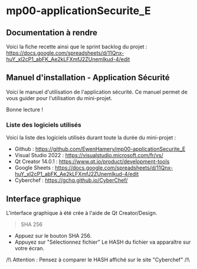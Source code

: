 # mp00-applicationSecurite_E
## Documentation à rendre

Voici la fiche recette ainsi que le sprint backlog du projet : https://docs.google.com/spreadsheets/d/11Qnx-huY_xI2cP1_abFK_Ae2kLFXmfJ2ZUnemIkud-4/edit
## Manuel d'installation - Application Sécurité

Voici le manuel d'utilisation de l'application sécurité. Ce manuel permet de vous guider pour l'utilisation du mini-projet.

Bonne lecture !

### Liste des logiciels utilisés

Voici la liste des logiciels utilisés durant toute la durée du mini-projet : 

- Github : https://github.com/EwenHamery/mp00-applicationSecurite_E
- Visual Studio 2022 : https://visualstudio.microsoft.com/fr/vs/
- Qt Creator 14.0.1 : https://www.qt.io/product/development-tools
- Google Sheets : https://docs.google.com/spreadsheets/d/11Qnx-huY_xI2cP1_abFK_Ae2kLFXmfJ2ZUnemIkud-4/edit
- Cyberchef : https://gchq.github.io/CyberChef/

## Interface graphique

L'interface graphique à été crée à l'aide de Qt Creator/Design.

> SHA 256

- Appuez sur le bouton SHA 256.
- Appuyez sur "Sélectionnez fichier"
Le HASH du fichier va apparaître sur votre écran.

/!\ Attention : Pensez à comparer le HASH affiché sur le site "Cyberchef" /!\ 

